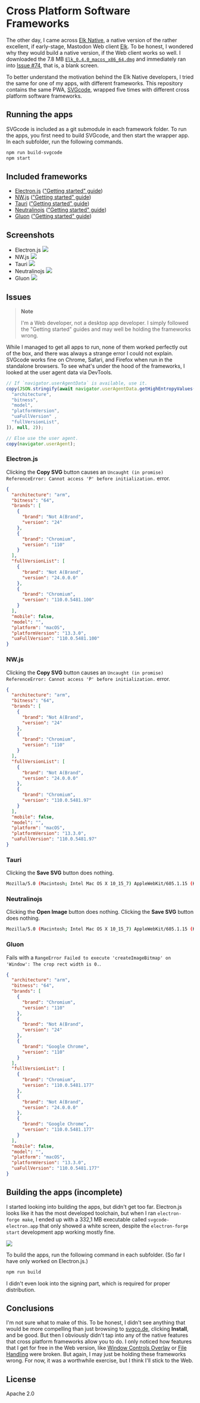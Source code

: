 # Cross Platform Software Frameworks

The other day, I came across [Elk Native](https://github.com/elk-zone/elk-native), a native version of the rather excellent, if early-stage, Mastodon Web client [Elk](https://elk.zone/). To be honest, I wondered why they would build a native version, if the Web client works so well. I downloaded the 7.8 MB [`Elk_0.4.0_macos_x86_64.dmg`](https://github.com/elk-zone/elk-native/releases/download/elk-native-v0.4.0/Elk_0.4.0_macos_x86_64.dmg) and immediately ran into [Issue #74](https://github.com/elk-zone/elk-native/issues/74), that is, a blank screen.

To better understand the motivation behind the Elk Native developers, I tried the same for one of my apps, with different frameworks. This repository contains the same PWA, [SVGcode](https://svgco.de/), wrapped five times with different cross platform software frameworks.

## Running the apps

SVGcode is included as a git submodule in each framework folder. To run the apps, you first need to build SVGcode, and then start the wrapper app. In each subfolder, run the following commands.

```bash
npm run build-svgcode
npm start
```

## Included frameworks

- [Electron.js](https://electronjs.org/) (["Getting started" guide](https://www.electronjs.org/docs/latest/tutorial/quick-start))
- [NW.js](https://nwjs.io/) (["Getting started" guide](https://nwjs.readthedocs.io/en/latest/For%20Users/Getting%20Started/))
- [Tauri](https://tauri.app/) (["Getting started" guide](https://tauri.app/v1/guides/getting-started/setup/html-css-js/))
- [Neutralinojs](https://neutralino.js.org/) (["Getting started" guide](https://neutralino.js.org/docs/getting-started/your-first-neutralinojs-app/))
- [Gluon](https://gluonjs.org/) (["Getting started" guide](https://gluonjs.org/docs/guide/quick-start/))

## Screenshots

- Electron.js
  ![](./screenshots/svgcode-electron.png)
- NW.js
  ![](./screenshots/svgcode-nw_js.png)
- Tauri
  ![](./screenshots/svgcode-tauri.png)
- Neutralinojs
  ![](./screenshots/svgcode-neutralinojs.png)
- Gluon
  ![](./screenshots/svgcode-gluon.png)

## Issues

> **Note**
>
> I'm a Web developer, not a desktop app developer. I simply followed the "Getting started" guides and may well be holding the frameworks wrong.

While I managed to get all apps to run, none of them worked perfectly out of the box, and there was always a strange error I could not explain. SVGcode works fine on Chrome, Safari, and Firefox when run in the standalone browsers. To see what's under the hood of the frameworks, I looked at the user agent data via DevTools.

```js
// If `navigator.userAgentData` is available, use it.
copy(JSON.stringify(await navigator.userAgentData.getHighEntropyValues([
  "architecture",
  "bitness",
  "model",
  "platformVersion",
  "uaFullVersion" ,
  "fullVersionList",
]), null, 2));

// Else use the user agent.
copy(navigator.userAgent);
```

### Electron.js

Clicking the **Copy SVG** button causes an `Uncaught (in promise) ReferenceError: Cannot access 'P' before initialization.` error.

```json
{
  "architecture": "arm",
  "bitness": "64",
  "brands": [
    {
      "brand": "Not A(Brand",
      "version": "24"
    },
    {
      "brand": "Chromium",
      "version": "110"
    }
  ],
  "fullVersionList": [
    {
      "brand": "Not A(Brand",
      "version": "24.0.0.0"
    },
    {
      "brand": "Chromium",
      "version": "110.0.5481.100"
    }
  ],
  "mobile": false,
  "model": "",
  "platform": "macOS",
  "platformVersion": "13.3.0",
  "uaFullVersion": "110.0.5481.100"
}
```

### NW.js

Clicking the **Copy SVG** button causes an `Uncaught (in promise) ReferenceError: Cannot access 'P' before initialization.` error.

```json
{
  "architecture": "arm",
  "bitness": "64",
  "brands": [
    {
      "brand": "Not A(Brand",
      "version": "24"
    },
    {
      "brand": "Chromium",
      "version": "110"
    }
  ],
  "fullVersionList": [
    {
      "brand": "Not A(Brand",
      "version": "24.0.0.0"
    },
    {
      "brand": "Chromium",
      "version": "110.0.5481.97"
    }
  ],
  "mobile": false,
  "model": "",
  "platform": "macOS",
  "platformVersion": "13.3.0",
  "uaFullVersion": "110.0.5481.97"
}
```

### Tauri

Clicking the **Save SVG** button does nothing.

```bash
Mozilla/5.0 (Macintosh; Intel Mac OS X 10_15_7) AppleWebKit/605.1.15 (KHTML, like Gecko)
```

### Neutralinojs

Clicking the **Open Image** button does nothing. Clicking the **Save SVG** button does nothing.

```bash
Mozilla/5.0 (Macintosh; Intel Mac OS X 10_15_7) AppleWebKit/605.1.15 (KHTML, like Gecko)
```

### Gluon

Fails with a `RangeError Failed to execute 'createImageBitmap' on 'Window': The crop rect width is 0.`.

```json
{
  "architecture": "arm",
  "bitness": "64",
  "brands": [
    {
      "brand": "Chromium",
      "version": "110"
    },
    {
      "brand": "Not A(Brand",
      "version": "24"
    },
    {
      "brand": "Google Chrome",
      "version": "110"
    }
  ],
  "fullVersionList": [
    {
      "brand": "Chromium",
      "version": "110.0.5481.177"
    },
    {
      "brand": "Not A(Brand",
      "version": "24.0.0.0"
    },
    {
      "brand": "Google Chrome",
      "version": "110.0.5481.177"
    }
  ],
  "mobile": false,
  "model": "",
  "platform": "macOS",
  "platformVersion": "13.3.0",
  "uaFullVersion": "110.0.5481.177"
}
```

## Building the apps (incomplete)

I started looking into building the apps, but didn't get too far. Electron.js looks like it has the most developed toolchain, but when I ran `electron-forge make`, I ended up with a 332,1 MB executable called `svgcode-electron.app` that only showed a white screen, despite the `electron-forge start` development app working mostly fine.

![](./screenshots/svgcode-electron-app.png)

To build the apps, run the following command in each subfolder. (So far I have only worked on Electron.js.)

```bash
npm run build
```

I didn't even look into the signing part, which is required for proper distribution.

## Conclusions

I'm not sure what to make of this. To be honest, I didn't see anything that would be more compelling than just browsing to [svgco.de](https://svgco.de/), clicking **Install**, and be good. But then I obviously didn't tap into any of the native features that cross platform frameworks allow you to do. I only noticed how features that I get for free in the Web version, like [Window Controls Overlay](https://developer.mozilla.org/en-US/docs/Web/API/Window_Controls_Overlay_API) or [File Handling](https://developer.chrome.com/en/articles/file-handling/) were broken. But again, I may just be holding these frameworks wrong. For now, it was a worthwhile exercise, but I think I'll stick to the Web.

## License

Apache 2.0
